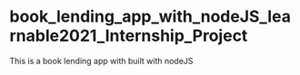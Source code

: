 # book_lending_app_with_nodeJS_learnable2021_Internship_Project
This is a book lending app with built with nodeJS 
